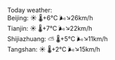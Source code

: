 Today weather:  
Beijing: ☀️ 🌡️+6°C 🌬️↘26km/h  
Tianjin: ☀️ 🌡️+7°C 🌬️↘22km/h  
Shijiazhuang: ⛅️  🌡️+5°C 🌬️↘11km/h  
Tangshan: ☀️ 🌡️+2°C 🌬️↘15km/h  
